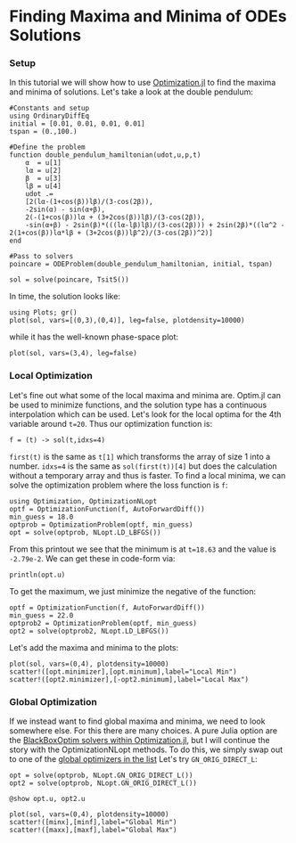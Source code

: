 # Finding Maxima and Minima of ODEs Solutions

### Setup

In this tutorial we will show how to use
[Optimization.jl](https://docs.sciml.ai/Optimization/stable/) to find the maxima and minima
of solutions. Let's take a look at the double pendulum:

```@example minmax
#Constants and setup
using OrdinaryDiffEq
initial = [0.01, 0.01, 0.01, 0.01]
tspan = (0.,100.)

#Define the problem
function double_pendulum_hamiltonian(udot,u,p,t)
    α  = u[1]
    lα = u[2]
    β  = u[3]
    lβ = u[4]
    udot .=
    [2(lα-(1+cos(β))lβ)/(3-cos(2β)),
    -2sin(α) - sin(α+β),
    2(-(1+cos(β))lα + (3+2cos(β))lβ)/(3-cos(2β)),
    -sin(α+β) - 2sin(β)*(((lα-lβ)lβ)/(3-cos(2β))) + 2sin(2β)*((lα^2 - 2(1+cos(β))lα*lβ + (3+2cos(β))lβ^2)/(3-cos(2β))^2)]
end

#Pass to solvers
poincare = ODEProblem(double_pendulum_hamiltonian, initial, tspan)
```

```@example minmax
sol = solve(poincare, Tsit5())
```

In time, the solution looks like:

```@example minmax
using Plots; gr()
plot(sol, vars=[(0,3),(0,4)], leg=false, plotdensity=10000)
```

while it has the well-known phase-space plot:

```@example minmax
plot(sol, vars=(3,4), leg=false)
```

### Local Optimization

Let's fine out what some of the local maxima and minima are. Optim.jl can be used to minimize functions, and the solution type has a continuous interpolation which can be used. Let's look for the local optima for the 4th variable around `t=20`. Thus our optimization function is:

```@example minmax
f = (t) -> sol(t,idxs=4)
```

`first(t)` is the same as `t[1]` which transforms the array of size 1 into a number. `idxs=4` is the same as `sol(first(t))[4]` but does the calculation without a temporary array and thus is faster. To find a local minima, we can solve the optimization problem where the loss
function is `f`:

```@example minmax
using Optimization, OptimizationNLopt
optf = OptimizationFunction(f, AutoForwardDiff())
min_guess = 18.0
optprob = OptimizationProblem(optf, min_guess)
opt = solve(optprob, NLopt.LD_LBFGS())
```

From this printout we see that the minimum is at `t=18.63` and the value is `-2.79e-2`. We
can get these in code-form via:

```@example minmax
println(opt.u)
```

To get the maximum, we just minimize the negative of the function:

```@example minmax
optf = OptimizationFunction(f, AutoForwardDiff())
min_guess = 22.0
optprob2 = OptimizationProblem(optf, min_guess)
opt2 = solve(optprob2, NLopt.LD_LBFGS())
```

Let's add the maxima and minima to the plots:

```@example minmax
plot(sol, vars=(0,4), plotdensity=10000)
scatter!([opt.minimizer],[opt.minimum],label="Local Min")
scatter!([opt2.minimizer],[-opt2.minimum],label="Local Max")
```

### Global Optimization

If we instead want to find global maxima and minima, we need to look somewhere else. For
this there are many choices. A pure Julia option are the
[BlackBoxOptim solvers within Optimization.jl](https://docs.sciml.ai/Optimization/stable/optimization_packages/blackboxoptim/),
but I will continue the story with the  OptimizationNLopt methods. To do this, we simply
swap out to one of the
[global optimizers in the list](https://docs.sciml.ai/Optimization/stable/optimization_packages/nlopt/)
Let's try `GN_ORIG_DIRECT_L`:

```@example minmax
opt = solve(optprob, NLopt.GN_ORIG_DIRECT_L())
opt2 = solve(optprob, NLopt.GN_ORIG_DIRECT_L())

@show opt.u, opt2.u
```

```@example minmax
plot(sol, vars=(0,4), plotdensity=10000)
scatter!([minx],[minf],label="Global Min")
scatter!([maxx],[maxf],label="Global Max")
```
